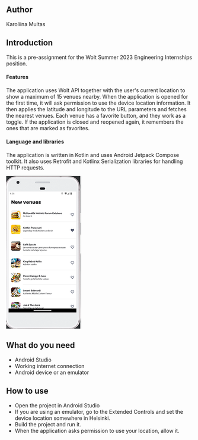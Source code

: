 ## Author
Karoliina Multas


## Introduction
This is a pre-assignment for the Wolt Summer 2023 Engineering Internships position.
#### Features
 The application uses Wolt API together with the user's current location to show a maximum of 15 venues nearby. When the application is opened for the first time, it will ask permission to use the device location information. It then applies the latitude and longitude to the URL parameters and fetches the nearest venues. Each venue has a favorite button, and they work as a toggle. If the application is closed and reopened again, it remembers the ones that are marked as favorites.
#### Language and libraries
The application is written in Kotlin and uses Android Jetpack Compose toolkit. It also uses Retrofit and Kotlinx Serialization libraries for handling HTTP requests. 

![title](app/src/main/res/drawable/screenshot.png)

## What do you need
- Android Studio
- Working internet connection
- Android device or an emulator

## How to use
- Open the project in Android Studio
- If you are using an emulator, go to the Extended Controls and set the device location somewhere in Helsinki.
- Build the project and run it.
- When the application asks permission to use your location, allow it.
